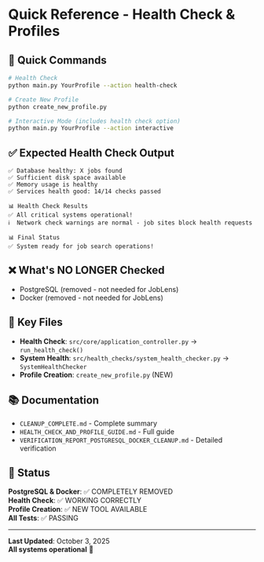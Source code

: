 # Quick Reference - Health Check & Profiles

## 🚀 Quick Commands

```bash
# Health Check
python main.py YourProfile --action health-check

# Create New Profile
python create_new_profile.py

# Interactive Mode (includes health check option)
python main.py YourProfile --action interactive
```

## ✅ Expected Health Check Output

```
✅ Database healthy: X jobs found
✅ Sufficient disk space available
✅ Memory usage is healthy
✅ Services health good: 14/14 checks passed

📊 Health Check Results
✅ All critical systems operational!
ℹ️  Network check warnings are normal - job sites block health requests

📊 Final Status
✅ System ready for job search operations!
```

## ❌ What's NO LONGER Checked

- PostgreSQL (removed - not needed for JobLens)
- Docker (removed - not needed for JobLens)

## 📁 Key Files

- **Health Check**: `src/core/application_controller.py` → `run_health_check()`
- **System Health**: `src/health_checks/system_health_checker.py` → `SystemHealthChecker`
- **Profile Creation**: `create_new_profile.py` (NEW)

## 📚 Documentation

- `CLEANUP_COMPLETE.md` - Complete summary
- `HEALTH_CHECK_AND_PROFILE_GUIDE.md` - Full guide
- `VERIFICATION_REPORT_POSTGRESQL_DOCKER_CLEANUP.md` - Detailed verification

## 🎯 Status

**PostgreSQL & Docker**: ✅ COMPLETELY REMOVED  
**Health Check**: ✅ WORKING CORRECTLY  
**Profile Creation**: ✅ NEW TOOL AVAILABLE  
**All Tests**: ✅ PASSING

---

**Last Updated**: October 3, 2025  
**All systems operational** 🎉
